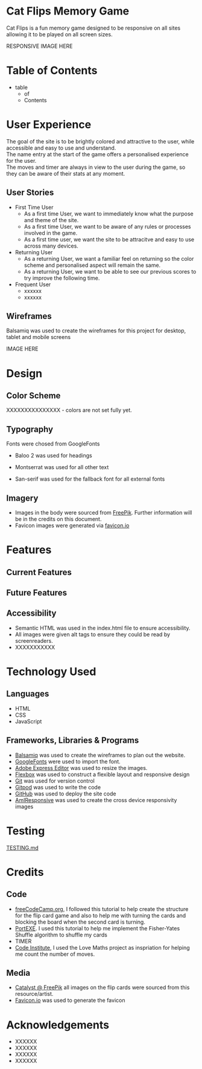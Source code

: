 # Cat Flips Memory Game
Cat Flips is a fun memory game designed to be responsive on all sites allowing it to be played on all screen sizes.

RESPONSIVE IMAGE HERE

# Table of Contents

* table
  * of
  * Contents

# User Experience

The goal of the site is to be brightly colored and attractive to the user, while accessible and easy to use and understand.
<br>
The name entry at the start of the game offers a personalised experience for the user.
<br>
The moves and timer are always in view to the user during the game, so they can be aware of their stats at any moment.

## User Stories

* First Time User
  * As a first time User, we want to immediately know what the purpose and theme of the site.
  * As a first time User, we want to be aware of any rules or processes involved in the game.
  * As a first time user, we want the site to be attracitve and easy to use across many devices.
* Returning User
  * As a returning User, we want a familiar feel on returning so the color scheme and personalised aspect will remain the same.
  * As a returning User, we want to be able to see our previous scores to try improve the following time.
* Frequent User
  * xxxxxx
  * xxxxxx

## Wireframes

Balsamiq was used to create the wireframes for this project for desktop, tablet and mobile screens

IMAGE HERE

# Design

## Color Scheme

XXXXXXXXXXXXXXX - colors are not set fully yet.

## Typography

Fonts were chosed from GoogleFonts

* Baloo 2 was used for headings

* Montserrat was used for all other text

* San-serif was used for the fallback font for all external fonts

## Imagery

* Images in the body were sourced from [FreePik](https://www.freepik.com/). Further information will be in the credits on this document.
* Favicon images were generated via [favicon.io](https://favicon.io/favicon-generator/)

# Features 

## Current Features

## Future Features

## Accessibility

* Semantic HTML was used in the index.html file to ensure accessibility.
* All images were given alt tags to ensure they could be read by screenreaders.
*  XXXXXXXXXXX

# Technology Used

## Languages

* HTML
* CSS
* JavaScript

## Frameworks, Libraries & Programs 

* [Balsamiq](https://balsamiq.com/wireframes/) was used to create the wireframes to plan out the website.
* [GoogleFonts](https://fonts.google.com/) were used to import the font.
* [Adobe Express Editor](https://express.adobe.com/tools/image-resize) was used to resize the images.
* [Flexbox](https://developer.mozilla.org/en-US/docs/Web/CSS/CSS_Flexible_Box_Layout) was used to construct a flexible layout and responsive design
* [Git](https://git-scm.com/) was used for version control
* [Gitpod](https://gitpod.io/) was used to write the code
* [GitHub](https://github.com/) was used to deploy the site code
* [AmIResponsive](https://ui.dev/amiresponsive) was used to create the cross device responsivity images


# Testing

[TESTING.md](TESTING.md)

# Credits

## Code

* [freeCodeCamp.org](https://www.youtube.com/watch?v=ZniVgo8U7ek), I followed this tutorial to help create the structure for the flip card game and also to help me with turning the cards and blocking the board when the second card is turning.
* [PortEXE](https://youtu.be/3uuQ3g92oPQ). I used this tutorial to help me implement the Fisher-Yates Shuffle algorithm to shuffle my cards
* TIMER
* [Code Institute](https://github.com/saziosu/love-maths), I used the Love Maths project as inspriation for helping me count the number of moves.

## Media

* [Catalyst @ FreePik](https://www.freepik.com/author/catalyststuff) all images on the flip cards were sourced from this resource/artist.
* [Favicon.io](https://favicon.io/favicon-generator/) was used to generate the favicon

# Acknowledgements

* XXXXXX
* XXXXXX
* XXXXXX
* XXXXXX